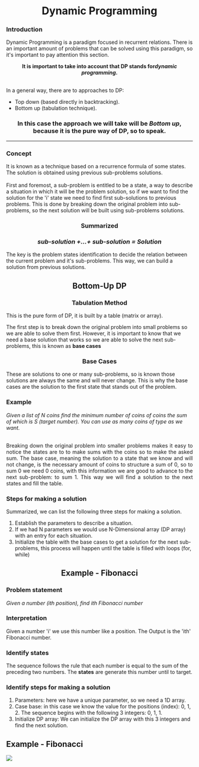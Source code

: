 <h1 align="center">Dynamic Programming</h1>
<div>

<p align="justify">
  <h3>Introduction</h3>
  Dynamic Programming is a paradigm focused in recurrent relations. There is an important amount of problems that can be solved using this paradigm, so it's important to pay attention this section.
</p>

<p align="center"><b>It is important to take into account that DP stands for<i>dynamic programming</i>.</b></p>
  
  <br>
  In a general way, there are to approaches to DP:
    <ul>
      <li>Top down (based directly in backtracking).</li>
      <li>Bottom up (tabulation technique).</li>
    </ul>
  
  <h3 align="center">In this case the approach we will take will be <b><i>Bottom up</i></b>, because it is the pure way of DP, so to speak.</h3>
  <hr>
  <h3>Concept</h3>
  It is known as a technique based on a recurrence formula of some states. The solution is obtained using previous sub-problems solutions.
  <br><br>
  First and foremost, a sub-problem is entitled to be a state, a way to describe a situation in which it will be the problem solution, so if we want to find the solution for the 'i' state we need to find first sub-solutions to previous problems. This is done by breaking down the original problem into sub-problems, so the next solution will be built using sub-problems solutions. 

  <h3 align="center">Summarized</h3>
  <h3 align="center"><b><i>sub-solution +…+ sub-solution = Solution</i></b></h3>
  
  
  The key is the problem states identification to decide the relation between the current problem and it's sub-problems. This way, we can build a solution from previous solutions.
  
  <h2 align="center">Bottom-Up DP</h2>
  <h3 align="center">Tabulation Method</h3>
  
  This is the pure form of DP, it is built by a table (matrix or array).
  
  The first step is to break down the original problem into small problems so we are able to solve them first. However, it is important to know that we need a base solution that works so we are able to solve the next sub-problems, this is known as <b>base cases</b>
  
  <h3 align="center">Base Cases</h3>
  These are solutions to one or many sub-problems, so is known those solutions are always the same and will never change. This is why the base cases are the solution to the first state that stands out of the problem. 
  
  <h3 align="left">Example</h3>
  <i>Given a list of N coins find the minimum number of coins of coins the sum of which is S (target number). You can use as many coins of type as we want.</i>
  <br><br>
  
  <p align="justify">
  Breaking down the original problem into smaller problems makes it easy to notice the states are to to make sums with the coins so to make the asked sum. 
  The base case, meaning the solution to a state that we know and will not change, is the necessary amount of coins to structure a sum of 0, so to sum 0 we need 0 coins, with this information we are good to advance to the next sub-problem: to sum 1.
  This way we will find a solution to the next states and fill the table.</p>
  
  <h3 align="left">Steps for making a solution</h3>
  Summarized, we can list the following three steps for making a solution.
  <ol>
      <li>Establish the parameters to describe a situation.</li>
      <li>If we had N parameters we would use N-Dimensional array (DP array) with an entry for each situation.</li>
      <li>Initialize the table with the base cases to get a solution for the next sub-problems, this process will happen until the table is filled with loops (for, while)</li>
  </ol>
  
  <h2 align="center">Example - Fibonacci</h2>
  <h3 align="left">Problem statement</h3>
  <i>Given a number (ith position), find ith Fibonacci number</i>
  
  <h3 align="left">Interpretation</h3>
  Given a number 'i' we use this number like a position. The Output is the 'ith' Fibonacci number.
  
  <h3 align="left">Identify states</h3>
  The sequence follows the rule that each number is equal to the sum of the preceding two numbers. The <b>states</b> are generate this number until to target. 
  
  <h3 align="left">Identify steps for making a solution</h3>
  <ol>
      <li>Parameters: here we have a unique parameter, so we need a 1D array.</li>
      <li>Case base: in this case we know the value for the positions (index): 0, 1, 2. The sequence begins with the following 3 integers: 0, 1, 1. </li>
      <li>Initialize DP array: We can initialize the DP array with this 3 integers and find the next solution.</li>
  </ol>
  
  <h2 align="left">Example - Fibonacci</h2>
  <img src="./Images/FibonacciExample.jpg"> <br>
  
</div>
